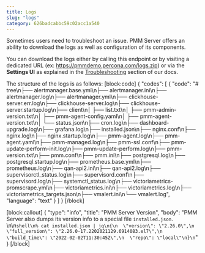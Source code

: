 ```yaml
---
title: Logs
slug: "logs"
category: 626badcabbc59c02acc1a540
---
```


Sometimes users need to troubleshoot an issue. PMM Server offers an ability to download the logs as well as configuration of its components. 

You can download the logs either by calling this endpoint or by visiting a dedicated URL (ex: https://pmmdemo.percona.com/logs.zip) or via the **Settings UI** as explained in the [Troubleshooting](https://docs.percona.com/percona-monitoring-and-management/how-to/troubleshoot.html#client-server-connections) section of our docs.

The structure of the logs is as follows:
[block:code]
{
  "codes": [
    {
      "code": "# tree\n├── alertmanager.base.yml\n├── alertmanager.ini\n├── alertmanager.log\n├── alertmanager.yml\n├── clickhouse-server.err.log\n├── clickhouse-server.log\n├── clickhouse-server.startup.log\n├── client\n│   ├── list.txt\n│   ├── pmm-admin-version.txt\n│   ├── pmm-agent-config.yaml\n│   ├── pmm-agent-version.txt\n│   └── status.json\n├── cron.log\n├── dashboard-upgrade.log\n├── grafana.log\n├── installed.json\n├── nginx.conf\n├── nginx.log\n├── nginx.startup.log\n├── pmm-agent.log\n├── pmm-agent.yaml\n├── pmm-managed.log\n├── pmm-ssl.conf\n├── pmm-update-perform-init.log\n├── pmm-update-perform.log\n├── pmm-version.txt\n├── pmm.conf\n├── pmm.ini\n├── postgresql.log\n├── postgresql.startup.log\n├── prometheus.base.yml\n├── prometheus.log\n├── qan-api2.ini\n├── qan-api2.log\n├── supervisorctl_status.log\n├── supervisord.conf\n├── supervisord.log\n├── systemctl_status.log\n├── victoriametrics-promscrape.yml\n├── victoriametrics.ini\n├── victoriametrics.log\n├── victoriametrics_targets.json\n├── vmalert.ini\n└── vmalert.log",
      "language": "text"
    }
  ]
}
[/block]

[block:callout]
{
  "type": "info",
  "title": "PMM Server Version",
  "body": "PMM Server also dumps its version info to a special file `installed.json`. \n\n```shell\n% cat installed.json | jq\n{\n  \"version\": \"2.26.0\",\n  \"full_version\": \"2.26.0-17.2202021129.6914083.el7\",\n  \"build_time\": \"2022-02-02T11:30:45Z\",\n  \"repo\": \"local\"\n}\n```"
}
[/block]
